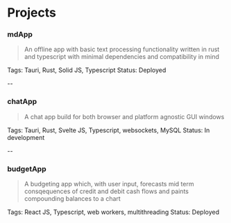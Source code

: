 # Projects
### mdApp
 > An offline app with basic text processing functionality written in rust and typescript with minimal dependencies and compatibility in mind
 
Tags: Tauri, Rust, Solid JS, Typescript
Status: Deployed

--

### chatApp
 > A chat app build for both browser and platform agnostic GUI windows
 
Tags: Tauri, Rust, Svelte JS, Typescript, websockets, MySQL
Status: In development

--

### budgetApp
 > A budgeting app which, with user input, forecasts mid term consqequences of credit and debit cash flows and paints compounding balances to a chart
 
Tags: React JS, Typescript, web workers, multithreading
Status: Deployed
